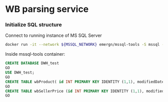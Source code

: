 # WB parsing service

### Initialize SQL structure

Connect to running instance of MS SQL Server
```bash
docker run -it --network ${MSSQL_NETWORK} emergn/mssql-tools -S mssql -U sa -P ${MSSQL_PASSWORD} -C
```

Inside mssql-tools container:
```sql
CREATE DATABASE DWH_test
GO
USE DWH_test;
GO
CREATE TABLE wbProduct( id INT PRIMARY KEY IDENTITY (1,1), modifiedDate DATETIME, nmID int, name NVARCHAR(200), price DECIMAL(16,2),);
GO
CREATE TABLE wbSellerPrice (id INT PRIMARY KEY IDENTITY (1,1), modifiedDate DATETIME, nmID INT NOT NULL REFERENCES wbProduct (id), seller NVARCHAR(100), price DECIMAL(16,2));
GO
```